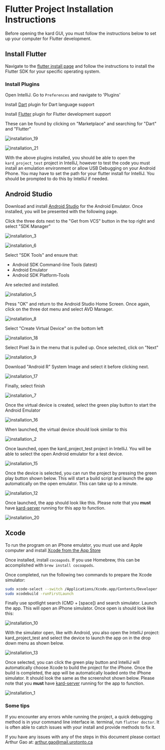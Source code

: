 

# Flutter Project Installation Instructions

Before opening the kard GUI, you must follow the instructions below to set up your computer for Flutter development.

## Install Flutter

Navigate to the [flutter install page](https://flutter.dev/docs/get-started/install) and follow the instructions to install the Flutter SDK for your specific operating system.

### Install Plugins

Open IntelliJ. Go to `Preferences` and navigate to 'Plugins'

Install [Dart](https://plugins.jetbrains.com/plugin/6351-dart) plugin for Dart language support

Install [Flutter](https://plugins.jetbrains.com/plugin/9212-flutter) plugin for Flutter development support

These can be found by clicking on "Marketplace" and searching for "Dart" and "Flutter"

![installation_19](Installation_Instructions.assets/installation_19.png)

![installation_21](Installation_Instructions.assets/installation_21.png)

With the above plugins installed, you should be able to open the `kard_project_test` project in IntelliJ, however to test the code you must install an emulation environment or allow USB Debugging on your Android Phone. You may have to set the path for your flutter install for IntelliJ. You should be prompted to do this by IntelliJ if needed.

## Android Studio

Download and install [Android Studio](https://developer.android.com/studio) for the Android Emulator. Once installed, you will be presented with the following page.

Click the three dots next to the "Get from VCS" button in the top right and select "SDK Manager"

![installation_3](Installation_Instructions.assets/installation_3.png)

![installation_6](Installation_Instructions.assets/installation_6.png)

Select "SDK Tools" and ensure that:

- Android SDK Command-line Tools (latest)
- Android Emulator
- Android SDK Platform-Tools

Are selected and installed.

![installation_5](Installation_Instructions.assets/installation_5.png)

Press "OK" and return to the Android Studio Home Screen. Once again, click on the three dot menu and select AVD Manager.

![installation_8](Installation_Instructions.assets/installation_8.png)

Select "Create Virtual Device" on the bottom left

![installation_18](Installation_Instructions.assets/installation_18.png)

Select Pixel 3a in the menu that is pulled up. Once selected, click on "Next"

![installation_9](Installation_Instructions.assets/installation_9.png)

Download "Android R" System Image and select it before clicking next.

![installation_17](Installation_Instructions.assets/installation_17.png)

Finally, select finish

![installation_7](Installation_Instructions.assets/installation_7.png)

Once the virtual device is created, select the green play button to start the Android Emulator

![installation_16](Installation_Instructions.assets/installation_16.png)

When launched, the virtual device should look similar to this

![installation_2](Installation_Instructions.assets/installation_2.png)

Once launched, open the kard_project_test project in IntelliJ. You will be able to select the open Android emulator for a test device.

![installation_15](Installation_Instructions.assets/installation_15.png)

Once the device is selected, you can run the project by pressing the green play button shown below. This will start a build script and launch the app automatically on the open emulator. This can take up to a minute.

![installation_12](Installation_Instructions.assets/installation_12.png)

Once launched, the app should look like this. Please note that you **must** have [kard-server]() running for this app to function.

![installation_20](Installation_Instructions.assets/installation_20.png)

## Xcode

To run the program on an iPhone emulator, you must use and Apple computer and install [Xcode from the App Store](https://apps.apple.com/us/app/xcode/id497799835?mt=12) 

Once installed, install `cocoapods`. If you use Homebrew, this can be accomplished with `brew install cocoapods`.

Once completed, run the following two commands to prepare the Xcode simulator:

```bash
sudo xcode-select --switch /Applications/Xcode.app/Contents/Developer
sudo xcodebuild -runFirstLaunch
```

Finally use spotlight search (CMD + [space]) and search simulator. Launch the app. This will open an iPhone simulator. Once open is should look like this:

![installation_10](Installation_Instructions.assets/installation_10.png)

With the simulator open, like with Android, you also open the IntelliJ project: kard_project_test and select the device to launch the app on in the drop down menu as shown below.

![installation_13](Installation_Instructions.assets/installation_13.png)

Once selected, you can click the green play button and IntelliJ will automatically choose Xcode to build the project for the iPhone. Once the build is completed, the app will be automatically loaded onto the iPhone simulator. It should look the same as the screenshot shown below. Please note that you **must** have [kard-server]() running for the app to function.

![installation_1](Installation_Instructions.assets/installation_1.png)

### Some tips

If you encounter any errors while running the project, a quick debugging method is in your command line interface ie. terminal, run `flutter doctor`. It is often able to catch issues with your install and provide methods to fix it.

If you have any issues with any of the steps in this document please contact Arthur Gao at: arthur.gao@mail.urotonto.ca

